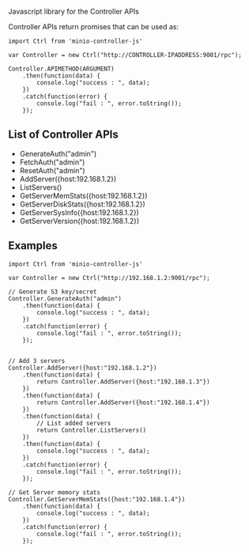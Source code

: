 Javascript library for the Controller APIs

Controller APIs return promises that can be used as:

```
import Ctrl from 'minio-controller-js'

var Controller = new Ctrl("http://CONTROLLER-IPADDRESS:9001/rpc");

Controller.APIMETHOD(ARGUMENT)
    .then(function(data) {
        console.log("success : ", data);
    })
    .catch(function(error) {
        console.log("fail : ", error.toString());
    });
```

List of Controller APIs
-----------------------
* GenerateAuth("admin")
* FetchAuth("admin")
* ResetAuth("admin")
* AddServer({host:192.168.1.2})
* ListServers()
* GetServerMemStats({host:192.168.1.2})
* GetServerDiskStats({host:192.168.1.2})
* GetServerSysInfo({host:192.168.1.2})
* GetServerVersion({host:192.168.1.2})

## Examples

```
import Ctrl from 'minio-controller-js'

var Controller = new Ctrl("http://192.168.1.2:9001/rpc");

// Generate S3 key/secret
Controller.GenerateAuth("admin")
    .then(function(data) {
        console.log("success : ", data);
    })
    .catch(function(error) {
        console.log("fail : ", error.toString());
    });


// Add 3 servers
Controller.AddServer({host:"192.168.1.2"})
    .then(function(data) {
        return Controller.AddServer({host:"192.168.1.3"})
    })
    .then(function(data) {
        return Controller.AddServer({host:"192.168.1.4"})
    })
    .then(function(data) {
        // List added servers
        return Controller.ListServers()
    })
    .then(function(data) {
        console.log("success : ", data);
    })
    .catch(function(error) {
        console.log("fail : ", error.toString());
    });

// Get Server memory stats
Controller.GetServerMemStats({host:"192.168.1.4"})
    .then(function(data) {
        console.log("success : ", data);
    })
    .catch(function(error) {
        console.log("fail : ", error.toString());
    });
